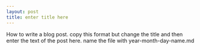 ```yaml
---
layout: post
title: enter title here
---
```


How to write a blog post. copy this format but change the  title and then enter the text of the post here. name the file with year-month-day-name.md
